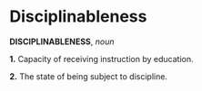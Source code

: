 # Disciplinableness

**DISCIPLINABLENESS**, _noun_

**1.** Capacity of receiving instruction by education.

**2.** The state of being subject to discipline.